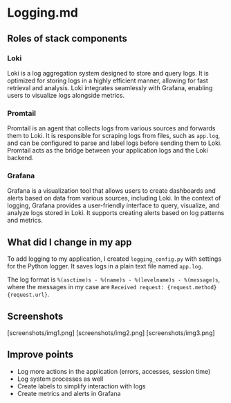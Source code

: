 # Logging.md 

## Roles of stack components 

### Loki
Loki is a log aggregation system designed to store and query logs. It is optimized for storing logs in a highly efficient manner, allowing for fast retrieval and analysis. Loki integrates seamlessly with Grafana, enabling users to visualize logs alongside metrics.

### Promtail
Promtail is an agent that collects logs from various sources and forwards them to Loki. It is responsible for scraping logs from files, such as `app.log`, and can be configured to parse and label logs before sending them to Loki. Promtail acts as the bridge between your application logs and the Loki backend.

### Grafana
Grafana is a visualization tool that allows users to create dashboards and alerts based on data from various sources, including Loki. In the context of logging, Grafana provides a user-friendly interface to query, visualize, and analyze logs stored in Loki. It supports creating alerts based on log patterns and metrics.

## What did I change in my app

To add logging to my application, I created `logging_config.py` with settings for the Python logger. It saves logs in a plain text file named `app.log`.

The log format is `%(asctime)s - %(name)s - %(levelname)s - %(message)s`, where the messages in my case are `Received request: {request.method} {request.url}`.

## Screenshots 
[screenshots/img1.png]
[screenshots/img2.png]
[screenshots/img3.png]

## Improve points 

* Log more actions in the application (errors, accesses, session time)
* Log system processes as well
* Create labels to simplify interaction with logs
* Create metrics and alerts in Grafana

